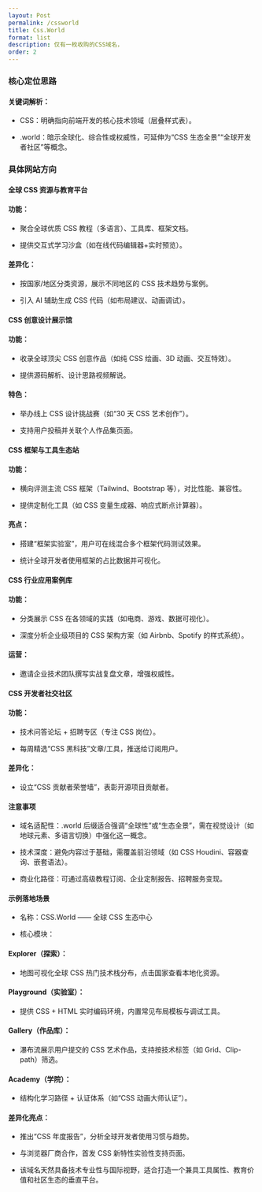 ```yaml
---
layout: Post
permalink: /cssworld
title: Css.World
format: list
description: 仅有一枚收购的CSS域名，
order: 2
---
```


### 核心定位思路

#### 关键词解析：

* CSS：明确指向前端开发的核心技术领域（层叠样式表）。

* .world：暗示全球化、综合性或权威性，可延伸为“CSS 生态全景”“全球开发者社区”等概念。

### 具体网站方向

#### 全球 CSS 资源与教育平台

#### 功能：

* 聚合全球优质 CSS 教程（多语言）、工具库、框架文档。

* 提供交互式学习沙盒（如在线代码编辑器+实时预览）。

#### 差异化：

* 按国家/地区分类资源，展示不同地区的 CSS 技术趋势与案例。

* 引入 AI 辅助生成 CSS 代码（如布局建议、动画调试）。

#### CSS 创意设计展示馆

#### 功能：

* 收录全球顶尖 CSS 创意作品（如纯 CSS 绘画、3D 动画、交互特效）。

* 提供源码解析、设计思路视频解说。

#### 特色：

* 举办线上 CSS 设计挑战赛（如“30 天 CSS 艺术创作”）。

* 支持用户投稿并关联个人作品集页面。

#### CSS 框架与工具生态站

#### 功能：

* 横向评测主流 CSS 框架（Tailwind、Bootstrap 等），对比性能、兼容性。

* 提供定制化工具（如 CSS 变量生成器、响应式断点计算器）。

#### 亮点：

* 搭建“框架实验室”，用户可在线混合多个框架代码测试效果。

* 统计全球开发者使用框架的占比数据并可视化。

#### CSS 行业应用案例库

#### 功能：

* 分类展示 CSS 在各领域的实践（如电商、游戏、数据可视化）。

* 深度分析企业级项目的 CSS 架构方案（如 Airbnb、Spotify 的样式系统）。

#### 运营：

* 邀请企业技术团队撰写实战复盘文章，增强权威性。

#### CSS 开发者社交社区

#### 功能：

* 技术问答论坛 + 招聘专区（专注 CSS 岗位）。

* 每周精选“CSS 黑科技”文章/工具，推送给订阅用户。

#### 差异化：

* 设立“CSS 贡献者荣誉墙”，表彰开源项目贡献者。

#### 注意事项

* 域名适配性：.world 后缀适合强调“全球性”或“生态全景”，需在视觉设计（如地球元素、多语言切换）中强化这一概念。

* 技术深度：避免内容过于基础，需覆盖前沿领域（如 CSS Houdini、容器查询、嵌套语法）。

* 商业化路径：可通过高级教程订阅、企业定制报告、招聘服务变现。

#### 示例落地场景

* 名称：CSS.World —— 全球 CSS 生态中心

* 核心模块：

#### Explorer（探索）：

* 地图可视化全球 CSS 热门技术栈分布，点击国家查看本地化资源。

#### Playground（实验室）：

* 提供 CSS + HTML 实时编码环境，内置常见布局模板与调试工具。

#### Gallery（作品库）：

* 瀑布流展示用户提交的 CSS 艺术作品，支持按技术标签（如 Grid、Clip-path）筛选。

#### Academy（学院）：

* 结构化学习路径 + 认证体系（如“CSS 动画大师认证”）。

#### 差异化亮点：

* 推出“CSS 年度报告”，分析全球开发者使用习惯与趋势。

* 与浏览器厂商合作，首发 CSS 新特性实验性支持页面。

* 该域名天然具备技术专业性与国际视野，适合打造一个兼具工具属性、教育价值和社区生态的垂直平台。


